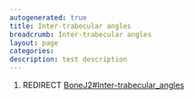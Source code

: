 ```yaml
---
autogenerated: true
title: Inter-trabecular angles
breadcrumb: Inter-trabecular angles
layout: page
categories: 
description: test description
---
```


1.  REDIRECT [BoneJ2\#Inter-trabecular\_angles](BoneJ2#Inter-trabecular_angles )
